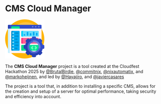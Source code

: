 # CMS Cloud Manager

<img src="https://raw.githubusercontent.com/cmscloudmanager/docs/refs/heads/main/image/cmscloudmanager.png" alt="CMS Cloud Manager" width="128">

The **CMS Cloud Manager** project is a tool created at the Cloudfest Hackathon 2025 by [@BrutalBirdie](https://github.com/BrutalBirdie), [@commitnix](https://github.com/commitnix), [@nixautomatix](https://github.com/nixautomatix), and [@markoheijnen](https://github.com/markoheijnen), and led by [@Hayajiro](https://github.com/Hayajiro), and [@javiercasares](https://github.com/javiercasares)

The project is a tool that, in addition to installing a specific CMS, allows for the creation and setup of a server for optimal performance, taking security and efficiency into account.
